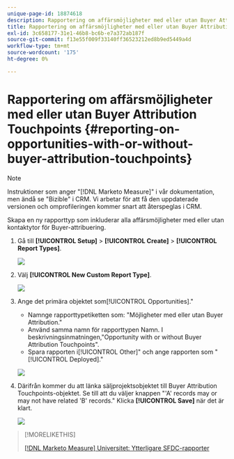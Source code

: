 ```yaml
---
unique-page-id: 18874618
description: Rapportering om affärsmöjligheter med eller utan Buyer Attribution Touchpoints - [!DNL Marketo Measure] - Produktdokumentation
title: Rapportering om affärsmöjligheter med eller utan Buyer Attribution Touchpoints
exl-id: 3c658177-31e1-46b8-bc6b-e7a372ab187f
source-git-commit: f13e55f009f33140ff36523212ed8b9ed5449a4d
workflow-type: tm+mt
source-wordcount: '175'
ht-degree: 0%

---
```


# Rapportering om affärsmöjligheter med eller utan Buyer Attribution Touchpoints {#reporting-on-opportunities-with-or-without-buyer-attribution-touchpoints}

>[!NOTE]
>
>Instruktioner som anger &quot;[!DNL Marketo Measure]&quot; i vår dokumentation, men ändå se &quot;Bizible&quot; i CRM. Vi arbetar för att få den uppdaterade versionen och omprofileringen kommer snart att återspeglas i CRM.

Skapa en ny rapporttyp som inkluderar alla affärsmöjligheter med eller utan kontaktytor för Buyer-attribuering.

1. Gå till **[!UICONTROL Setup]** > **[!UICONTROL Create]** > **[!UICONTROL Report Types]**.

   ![](assets/1-1.jpg)

1. Välj **[!UICONTROL New Custom Report Type]**.

   ![](assets/2-1.jpg)

1. Ange det primära objektet som[!UICONTROL Opportunities].&quot;

   * Namnge rapporttypetiketten som: &quot;Möjligheter med eller utan Buyer Attribution.&quot;
   * Använd samma namn för rapporttypen Namn. I beskrivningsinmatningen,&quot;Opportunity with or without Buyer Attribution Touchpoints&quot;.
   * Spara rapporten i[!UICONTROL Other]&quot; och ange rapporten som &quot;[!UICONTROL Deployed].&quot;

   ![](assets/3-1.jpg)

1. Därifrån kommer du att länka säljprojektsobjektet till Buyer Attribution Touchpoints-objektet. Se till att du väljer knappen &quot;&#39;A&#39; records may or may not have related &#39;B&#39; records.&quot; Klicka **[!UICONTROL Save]** när det är klart.

   ![](assets/4-1.jpg)

>[!MORELIKETHIS]
>
>[[!DNL Marketo Measure] Universitet: Ytterligare SFDC-rapporter](https://universityonline.marketo.com/courses/bizible-fundamentals-bizible-102/#/page/5c5cb68dfb384d0c9fb96cd0)
